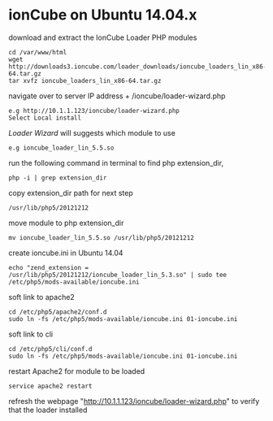 # ionCube on Ubuntu 14.04.x


download and extract the IonCube Loader PHP modules
```
cd /var/www/html
wget http://downloads3.ioncube.com/loader_downloads/ioncube_loaders_lin_x86-64.tar.gz
tar xvfz ioncube_loaders_lin_x86-64.tar.gz
```

navigate over to server IP address + /ioncube/loader-wizard.php
```
e.g http://10.1.1.123/ioncube/loader-wizard.php
Select Local install
```

*Loader Wizard* will suggests which module to use
```
e.g ioncube_loader_lin_5.5.so
```

run the following command in terminal to find php extension_dir,
```
php -i | grep extension_dir
```

copy extension_dir path for next step
```
/usr/lib/php5/20121212
```

move module to php extension_dir
```
mv ioncube_loader_lin_5.5.so /usr/lib/php5/20121212
```

create ioncube.ini in Ubuntu 14.04
```
echo "zend_extension = /usr/lib/php5/20121212/ioncube_loader_lin_5.3.so" | sudo tee /etc/php5/mods-available/ioncube.ini
```

soft link to apache2
```
cd /etc/php5/apache2/conf.d 
sudo ln -fs /etc/php5/mods-available/ioncube.ini 01-ioncube.ini
```

soft link to cli
```
cd /etc/php5/cli/conf.d 
sudo ln -fs /etc/php5/mods-available/ioncube.ini 01-ioncube.ini
```
restart Apache2 for module to be loaded
```
service apache2 restart
```

refresh the webpage "http://10.1.1.123/ioncube/loader-wizard.php" to verify that the loader installed
